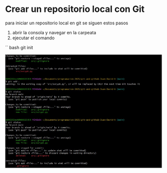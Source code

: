 # Crear un repositorio local con Git

para iniciar un repositorio local en git se siguen estos pasos
1. abrir la consola y navegar en la carpeata 
2. ejecutar el comando 

´´ bash
git init

![alt text](../images/imagen3github.jpg)
